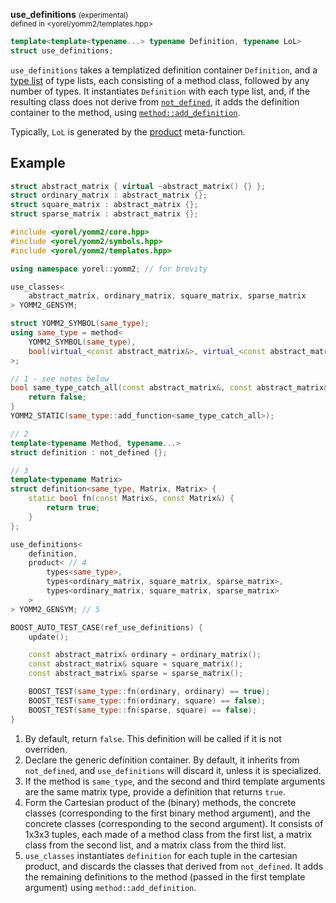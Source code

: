 


**use_definitions** <small>(experimental)</small><br>
<sub>defined in <yorel/yomm2/templates.hpp></sub>

```c++
template<template<typename...> typename Definition, typename LoL>
struct use_definitions;
```

`use_definitions` takes a templatized definition container `Definition`, and a
[type list](types.md) of type lists, each consisting of a method class, followed
by any number of types. It instantiates `Definition` with each type list, and,
if the resulting class does not derive from [`not_defined`](/yomm2/reference/not_defined.html), it adds the
definition container to the method, using [`method::add_definition`](/yomm2/reference/method.html).

Typically, `LoL` is generated by the [product](/yomm2/reference/product.html) meta-function.

## Example


```c++
struct abstract_matrix { virtual ~abstract_matrix() {} };
struct ordinary_matrix : abstract_matrix {};
struct square_matrix : abstract_matrix {};
struct sparse_matrix : abstract_matrix {};

#include <yorel/yomm2/core.hpp>
#include <yorel/yomm2/symbols.hpp>
#include <yorel/yomm2/templates.hpp>

using namespace yorel::yomm2; // for brevity

use_classes<
    abstract_matrix, ordinary_matrix, square_matrix, sparse_matrix
> YOMM2_GENSYM;

struct YOMM2_SYMBOL(same_type);
using same_type = method<
    YOMM2_SYMBOL(same_type),
    bool(virtual_<const abstract_matrix&>, virtual_<const abstract_matrix&>)
>;

// 1 - see notes below
bool same_type_catch_all(const abstract_matrix&, const abstract_matrix&) {
    return false;
}
YOMM2_STATIC(same_type::add_function<same_type_catch_all>);

// 2
template<typename Method, typename...>
struct definition : not_defined {};

// 3
template<typename Matrix>
struct definition<same_type, Matrix, Matrix> {
    static bool fn(const Matrix&, const Matrix&) {
        return true;
    }
};

use_definitions<
    definition,
    product< // 4
        types<same_type>,
        types<ordinary_matrix, square_matrix, sparse_matrix>,
        types<ordinary_matrix, square_matrix, sparse_matrix>
    >
> YOMM2_GENSYM; // 5

BOOST_AUTO_TEST_CASE(ref_use_definitions) {
    update();

    const abstract_matrix& ordinary = ordinary_matrix();
    const abstract_matrix& square = square_matrix();
    const abstract_matrix& sparse = sparse_matrix();

    BOOST_TEST(same_type::fn(ordinary, ordinary) == true);
    BOOST_TEST(same_type::fn(ordinary, square) == false);
    BOOST_TEST(same_type::fn(sparse, square) == false);
}
```



1. By default, return `false`. This definition will be called if it is not
   overriden.
2. Declare the generic definition container. By default, it inherits from
   `not_defined`, and `use_definitions` will discard it, unless it is
   specialized.
3. If the method is `same_type`, and the second and third template arguments
   are the same matrix type, provide a definition that returns `true`.
4. Form the Cartesian product of the (binary) methods, the concrete classes
   (corresponding to the first binary method argument), and the concrete
   classes (corresponding to the second argument). It consists of 1x3x3
   tuples, each made of a method class from the first list, a matrix class
   from the second list, and a matrix class from the third list.
5. `use_classes` instantiates `definition` for each tuple in the cartesian
   product, and discards the classes that derived from `not_defined`. It adds
   the remaining definitions to the method (passed in the first template
   argument) using `method::add_definition`.



